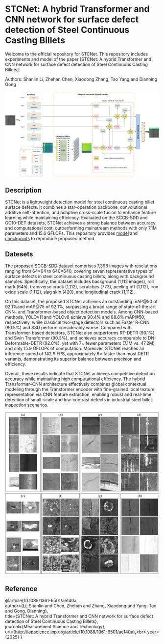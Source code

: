 # STCNet: A hybrid Transformer and CNN network for surface defect detection of Steel Continuous Casting Billets
Welcome to the official repository for STCNet. This repository includes experiments and model of the paper [STCNet: A hybrid Transformer and CNN network for surface defect detection of Steel Continuous Casting Billets].

Authors: Shanlin Li, Zhehan Chen, Xiaodong Zhang, Tao Yang and Dianning Gong

![image](https://github.com/Lislttt/STCNet/blob/main/overview.png)

## Description

STCNet is a lightweight detection model for steel continuous casting billet surface defects. It combines a star-operation backbone, convolutional additive self-attention, and adaptive cross-scale fusion to enhance feature learning while maintaining efficiency. Evaluated on the SCCB-SDD and GC10-DET datasets, STCNet achieves a strong balance between accuracy and computational cost, outperforming mainstream methods with only 7.1M parameters and 15.6 GFLOPs. This repository provides [model](https://github.com/Lislttt/STCNet/blob/main/Model.py) and [checkpoints](https://drive.google.com/drive/folders/14mQgwJL4pAPDoDQMq7B_8YtEvE86XrMy?usp=sharing) to reproduce proposed method.


## Datesets

The proposed [SCCB-SDD](https://drive.google.com/file/d/17nEcTiUuU_aPd1jO-7V15pqspDomW75l/view?usp=drive_link) dataset comprises 7,398 images with resolutions ranging from 64×64 to 640×640, covering seven representative types of surface defects in steel continuous casting billets, along with background samples. Specifically, the dataset includes background (1,112 images), roll mark (645), transverse crack (1,112), scratches (773), peeling off (1,112), iron oxide scale (1,112), slag skin (420), and longitudinal crack (1,112).

On this dataset, the proposed STCNet achieves an outstanding mAP@50 of 92.1%and mAP@75 of 92.1%, surpassing a broad range of state-of-the-art CNN- and Transformer-based object detection models.
Among CNN-based methods, YOLOv11 and YOLOv8 achieve 90.4% and 88.8% mAP@50, respectively, while classical two-stage detectors such as Faster R-CNN (80.5%) and SSD perform considerably worse.
Compared with Transformer-based detectors, STCNet also outperforms RT-DETR (90.1%) and Swin Transformer (90.3%), and achieves accuracy comparable to DN-Deformable-DETR (92.0%), yet with 7× fewer parameters (7.1M vs. 47.2M) and only 15.9 GFLOPs of computation. Moreover, STCNet reaches an inference speed of 142.9 FPS, approximately 6× faster than most DETR variants, demonstrating its superior balance between precision and efficiency.

Overall, these results indicate that STCNet achieves competitive detection accuracy while maintaining high computational efficiency. The hybrid Transformer–CNN architecture effectively combines global contextual modeling through the Transformer encoder with fine-grained local texture representation via CNN feature extraction, enabling robust and real-time detection of small-scale and low-contrast defects in industrial steel billet inspection scenarios.

![image](https://github.com/Lislttt/STCNet/blob/main/dataset.jpg)

## Reference

@article{10.1088/1361-6501/ae140a,<br>
	author={Li, Shanlin and Chen, Zhehan and Zhang, Xiaodong and Yang, Tao and Gong, Dianning},<br>
	title={STCNet: A hybrid Transformer and CNN network for surface defect detection of Steel Continuous Casting Billets},<br>
	journal={Measurement Science and Technology},<br>
	url={http://iopscience.iop.org/article/10.1088/1361-6501/ae140a},<br>
	year={2025}
}
